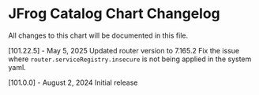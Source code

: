 # JFrog Catalog Chart Changelog
All changes to this chart will be documented in this file.

[101.22.5] - May 5, 2025
Updated router version to 7.165.2
Fix the issue where `router.serviceRegistry.insecure` is not being applied in the system yaml.

[101.0.0] - August 2, 2024
Initial release